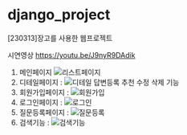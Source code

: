 # django_project
[230313]장고를 사용한 웹프로젝트 

시연영상  https://youtu.be/J9nyR9DAdik


1. 메인페이지 ![리스트페이지](https://user-images.githubusercontent.com/115385678/236526752-e35b8d52-6711-43d6-b299-ab97c3856922.PNG)
2. 디테일페이지 : ![디테일](https://user-images.githubusercontent.com/115385678/236526763-a17ae156-d1ee-40f8-a55c-292236f018c8.PNG)
  답변등록 추천 수정 삭제 기능  
4. 회원가입페이지 : ![회원가입](https://user-images.githubusercontent.com/115385678/236526760-a9a547c1-a56b-4744-ab05-d149260182d1.PNG)
5. 로그인페이지 : ![로그인](https://user-images.githubusercontent.com/115385678/236526765-0803bb63-3767-423c-a735-796c8f484a55.PNG)
6. 질문등록페이지 : ![질문등록](https://user-images.githubusercontent.com/115385678/236526758-469c97cf-93bd-47fd-b5cd-45a3a04dac7b.PNG)
7. 검색기능 : ![검색기능](https://user-images.githubusercontent.com/115385678/236526761-becaa2b3-9ba2-43fe-9f7a-a94e9d6ac8ef.PNG)
